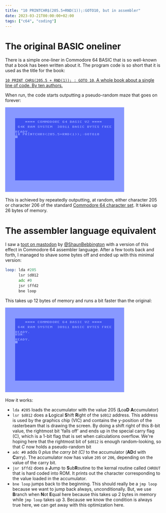 ```yaml
---
title: "10 PRINTCHR$(205.5+RND(1));:GOTO10, but in assembler"
date: 2023-03-21T00:00:00+02:00
tags: ["c64", "coding"]
---
```


# The original BASIC oneliner

There is a simple one-liner in Commodore 64 BASIC that is so well-known that a
book has been written about it. The program code is so short that it is used as
the title for the book:

[`10 PRINT CHR$(205.5 + RND(1)); : GOTO 10`, A whole book about a single line of
code. By ten authors.](https://bogost.com/books/10_print_chr2055rnd1_goto_10/)

When run, the code starts outputting a pseudo-random maze that goes on forever:

![Animated screenshot of a maze being built up](goto10.gif)

This is achieved by repeatedly outputting, at random, either character 205 or
character 206 of the standard [Commodore 64 character
set](https://www.pagetable.com/c64ref/charset/). It takes up 26 bytes of memory.

# The assembler language equivalent

I saw a [toot on
mastodon](https://mastodon.gamedev.place/@ShaunBebbington/110034823674376940) by
[@ShaunBebbington](https://mastodon.gamedev.place/@ShaunBebbington) with a
version of this effect in Commodore 64 assembler language. After a few toots
back and forth, I managed to shave some bytes off and ended up with this minimal
version:

```asm
loop: lda #205
      lsr $d012
      adc #0
      jsr $ffd2
      bne loop
```

This takes up 12 bytes of memory and runs a bit faster than the original:

![Animated screenshot of a similar maze being built up, but much faster](goto10.asm.gif)

How it works:

- `lda #205` loads the accumulator with the value 205 (**L**oa**D**
  **A**ccumulator)
- `lsr $d012` does a **L**ogical **S**hift **R**ight of the `$d012` address.
  This address is used by the graphics chip (VIC) and contains the y-position of
  the rasterbeam that is drawing the screen. By doing a shift right of this
  8-bit value, the rightmost bit 'falls off' and ends up in the special carry
  flag (C), which is a 1-bit flag that is set when calculations overflow. We're
  hoping here that the rightmost bit of `$d012` is enough random-looking, so
  that _C_ now holds a pseudo-random bit
- `adc #0` adds 0 _plus the carry bit (C)_ to the accumulator (**AD**d with
  **C**arry). The accumulator now has value `205` or `206`, depending on the
  value of the carry bit.
- `jsr $ffd2` does a **J**ump to **S**ub**R**outine to the kernal routine called
  `CHROUT` that is hard coded into ROM. It prints out the character corresponding
  to the value loaded in the accumulator.
- `bne loop` jumps back to the beginning. This should really be a `jmp loop`
  because we want to jump back always, unconditionally. But, we use **B**ranch
  when **N**ot **E**qual here because this takes up 2 bytes in memory
  while `jmp loop` takes up 3. Because we know the condition is always true here,
  we can get away with this optimization here.
